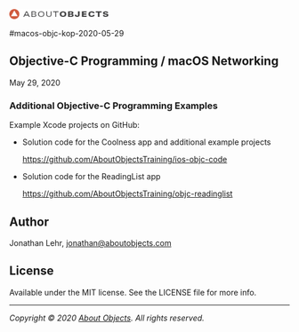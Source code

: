 <div>
<a href="https://www.aboutobjects.com"><img src="ao-logo.png" height=18 style="height: 18px;"/></a>
</div>

#macos-objc-kop-2020-05-29

## Objective-C Programming / macOS Networking
May 29, 2020


### Additional Objective-C Programming Examples

Example Xcode projects on GitHub: 

* Solution code for the Coolness app and additional example projects

  https://github.com/AboutObjectsTraining/ios-objc-code

* Solution code for the ReadingList app

  https://github.com/AboutObjectsTraining/objc-readinglist

## Author

Jonathan Lehr, jonathan@aboutobjects.com

## License

Available under the MIT license. See the LICENSE file for more info.

___

_Copyright &copy; 2020 [About Objects](https://www.aboutobjects.com). All rights reserved._

